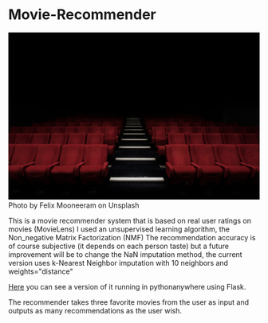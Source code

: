 # Movie-Recommender

![Movie](butacas.jpg)
Photo by Felix Mooneeram on Unsplash


This is a movie recommender system that is based on real user ratings on movies (MovieLens)
I used an unsupervised learning algorithm, the Non_negative Matrix Factorization (NMF) 
The recommendation accuracy is of course subjective (it depends on each person taste) but a future improvement will be to change the NaN imputation method, the current version uses k-Nearest Neighbor imputation with 10 neighbors and weights="distance" 

[Here](http://llana13.pythonanywhere.com/) you can see a version of it running in pythonanywhere using Flask.

The recommender takes three favorite movies from the user as input and outputs as many recommendations as the user wish.

